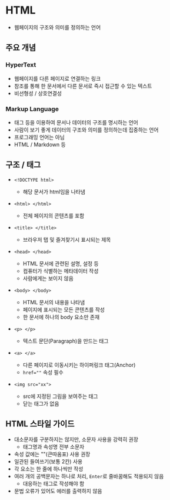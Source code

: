 # HTML

- 웹페이지의 구조와 의미를 정의하는 언어



## 주요 개념

### HyperText

- 웹페이지를 다른 페이지로 연결하는 링크
- 참조를 통해 한 문서에서 다른 문서로 즉시 접근할 수 있는 텍스트
- 비선형성 / 상호연결성

### Markup Language

- 태그 등을 이용하여 문서나 데이터의 구조를 명시하는 언어
- 사람이 보기 좋게 데이터의 구조와 의미를 정의하는데 집중하는 언어
- 프로그래밍 언어는 아님
- HTML / Markdown 등



## 구조 / 태그

- `<!DOCTYPE html>`
  - 해당 문서가 html임을 나타냄
- `<html> </html>`
  - 전체 페이지의 콘텐츠를 포함
- `<title> </title>`
  - 브라우저 탭 및 즐겨찾기시 표시되는 제목

- `<head> </head>`
  - HTML 문서에 관련된 설명, 설정 등
  - 컴퓨터가 식별하는 메타데이터 작성
  - 사람에게는 보이지 않음
- `<body> </body>`
  - HTML 문서의 내용을 나타냄
  - 페이지에 표시되는 모든 콘텐츠를 작성
  - 한 문서에 하나의 body 요소만 존재

- `<p> </p>`
  - 텍스트 문단(Paragraph)을 만드는 태그
- `<a> </a>`
  - 다른 페이지로 이동시키는 하이퍼링크 태그(Anchor)
  - `href=""` 속성 필수

- `<img src="xx">`
  - src에 지정된 그림을 보여주는 태그
  - 닫는 태그가 없음



## HTML 스타일 가이드

- 대소문자를 구분하지는 않지만, 소문자 사용을 강력히 권장
  - 태그명과 속성명 전부 소문자
- 속성 값에는 ""(큰따옴표) 사용 권장
- 일관된 들여쓰기(보통 2칸) 사용
- 각 요소는 한 줄에 하나씩만 작성
- 여러 개의 공백문자는 하나로 처리, `Enter`로 줄바꿈해도 적용되지 않음
  - 대응하는 태그로 작성해야 함
- 문법 오류가 있어도 에러를 출력하지 않음